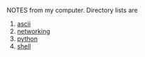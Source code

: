 NOTES from my computer. Directory lists are
1. [ascii](ascii)
2. [networking](networking)
3. [python](python)
4. [shell](shell)
